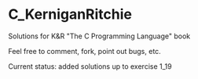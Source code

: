 # C_KerniganRitchie
Solutions for K&amp;R "The C Programming Language" book

Feel free to comment, fork, point out bugs, etc.

Current status: added solutions up to exercise 1_19
